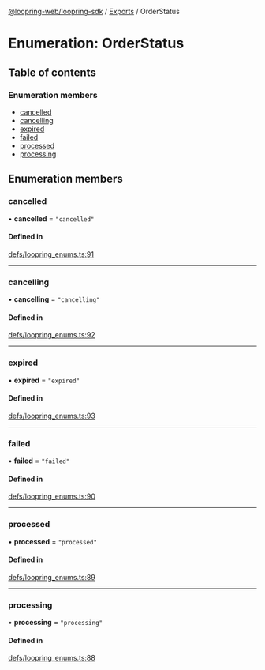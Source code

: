 [@loopring-web/loopring-sdk](../README.md) / [Exports](../modules.md) / OrderStatus

# Enumeration: OrderStatus

## Table of contents

### Enumeration members

- [cancelled](OrderStatus.md#cancelled)
- [cancelling](OrderStatus.md#cancelling)
- [expired](OrderStatus.md#expired)
- [failed](OrderStatus.md#failed)
- [processed](OrderStatus.md#processed)
- [processing](OrderStatus.md#processing)

## Enumeration members

### cancelled

• **cancelled** = `"cancelled"`

#### Defined in

[defs/loopring_enums.ts:91](https://github.com/Loopring/loopring_sdk/blob/1830d54/src/defs/loopring_enums.ts#L91)

___

### cancelling

• **cancelling** = `"cancelling"`

#### Defined in

[defs/loopring_enums.ts:92](https://github.com/Loopring/loopring_sdk/blob/1830d54/src/defs/loopring_enums.ts#L92)

___

### expired

• **expired** = `"expired"`

#### Defined in

[defs/loopring_enums.ts:93](https://github.com/Loopring/loopring_sdk/blob/1830d54/src/defs/loopring_enums.ts#L93)

___

### failed

• **failed** = `"failed"`

#### Defined in

[defs/loopring_enums.ts:90](https://github.com/Loopring/loopring_sdk/blob/1830d54/src/defs/loopring_enums.ts#L90)

___

### processed

• **processed** = `"processed"`

#### Defined in

[defs/loopring_enums.ts:89](https://github.com/Loopring/loopring_sdk/blob/1830d54/src/defs/loopring_enums.ts#L89)

___

### processing

• **processing** = `"processing"`

#### Defined in

[defs/loopring_enums.ts:88](https://github.com/Loopring/loopring_sdk/blob/1830d54/src/defs/loopring_enums.ts#L88)
